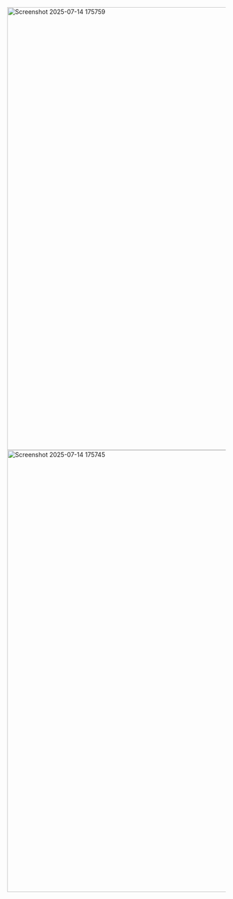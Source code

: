 <img width="1919" height="1020" alt="Screenshot 2025-07-14 175759" src="https://github.com/user-attachments/assets/34c44a9e-61c2-4fbb-8b8d-851bbdc14452" />
<img width="1919" height="1018" alt="Screenshot 2025-07-14 175745" src="https://github.com/user-attachments/assets/99cd85c2-56bc-4fa9-a77f-c2f942986e41" />

